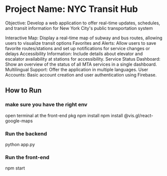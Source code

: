 # Project Name: NYC Transit Hub
Objective: Develop a web application to offer real-time updates, schedules, and transit information for New York City's public transportation system

Interactive Map: Display a real-time map of subway and bus routes, allowing users to visualize transit options
Favorites and Alerts: Allow users to save favorite routes/stations and set up notifications for service changes or delays
Accessibility Information: Include details about elevator and escalator availability at stations for accessibility.
Service Status Dashboard: Show an overview of the status of all MTA services in a single dashboard.
Multilingual Support: Offer the application in multiple languages.
User Accounts: Basic account creation and user authentication using Firebase.

## How to Run
### make sure you have the right env
open terminal at the front-end pkg
npm install
npm install @vis.gl/react-google-maps
### Run the backend
python app.py
### Run the front-end
npm start
